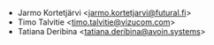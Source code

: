 -   Jarmo Kortetjärvi \<<jarmo.kortetjarvi@futural.fi>\>
-   Timo Talvitie \<<timo.talvitie@vizucom.com>\>
-   Tatiana Deribina \<<tatiana.deribina@avoin.systems>\>
